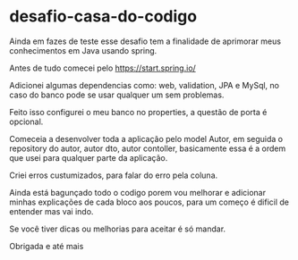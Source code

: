 # desafio-casa-do-codigo

Ainda em fazes de teste esse desafio tem a finalidade de aprimorar meus conhecimentos em Java usando spring.

Antes de tudo comecei pelo https://start.spring.io/

Adicionei algumas dependencias como: web, validation, JPA e MySql, no caso do banco pode se usar qualquer um sem problemas.

Feito isso configurei o meu banco no properties, a questão de porta é opcional.

Comeceia a desenvolver toda a aplicação pelo model Autor, em seguida o repository do autor, autor dto, autor contoller, basicamente essa é a ordem
que usei para qualquer parte da aplicação.

Criei erros custumizados, para falar do erro pela coluna.

Ainda está bagunçado todo o codigo porem vou melhorar e adicionar minhas explicações de cada bloco aos poucos, para um começo é dificil de entender
mas vai indo.

Se você tiver dicas ou melhorias para aceitar é só  mandar.

Obrigada e até mais
